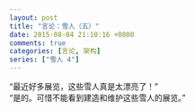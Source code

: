 ```yaml
---
layout: post
title: "言论：雪人（五）"
date: 2015-08-04 21:10:16 +0800
comments: true
categories: [言论, 架构]
series: ["雪人 4"]
---
```


“最近好多展览，这些雪人真是太漂亮了！”  
“是的。可惜不能看到建造和维护这些雪人的展览。”
